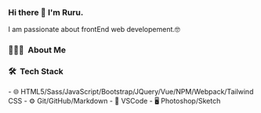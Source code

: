 ### Hi there 👋 I'm Ruru.
I am passionate about frontEnd web developement.🤓

<h3> 👨🏻‍💻 &nbsp;About Me </h3>
<h3> 🛠 &nbsp;Tech Stack </h3>
- 🌐  HTML5/Sass/JavaScript/Bootstrap/JQuery/Vue/NPM/Webpack/Tailwind CSS 
- ⚙️  Git/GitHub/Markdown
- 🔧  VSCode
- 🖥  Photoshop/Sketch

